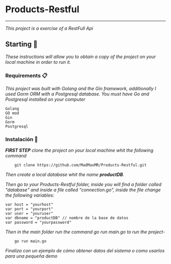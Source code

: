 # Products-Restful
***
_This project is a exercise of a RestFull Api_

## Starting 🚀

_These instructions will allow you to obtain a copy of the project on your local machine in order to run it._

### Requirements 📋

_This project was built with Golang and the Gin framework, additionally I used Gorm ORM with a Postgresql database._
_You must have Go and Postgresql installed on your computer_

```
Golang
GO mod
Gin
Gorm
Postgresql
```

### Instalación 🔧

_**FIRST STEP** clone the project on your local machine whit the following command_

```
    git clone https://github.com/MadMaxMR/Products-Restful.git
```

_Then create a local database whit the name **productDB**._

_Then go to your Products-Restful folder, inside you will find a folder called "database" and inside a file called "connection.go", inside the file change the following variables:_
```
var host = "yourhost"
var port = "yourport"
var user = "youruser"
var dbname = "productDB" // nombre de la base de datos
var password = "yourpassword"
```

_Then in the main folder run the command go run main.go to run the project-_
```
    go run main.go
```

_Finaliza con un ejemplo de cómo obtener datos del sistema o como usarlos para una pequeña demo_

